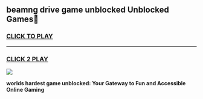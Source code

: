
## beamng drive game unblocked Unblocked Games👋
<h3>
<a href="https://premium.freeplayer.one?title=beamng_drive_game_unblocked&ref=16F">CLICK TO PLAY</a></h3>
<hr>

<h3>
<a href="https://premium.freeplayer.one?title=beamng_drive_game_unblocked&ref=16F">CLICK 2 PLAY</a>
  
</h3>

<a href="https://premium.freeplayer.one?title=beamng_drive_game_unblocked&ref=16F/"><img src="https://clearcache.store/games.png"></a>


**worlds hardest game unblocked: Your Gateway to Fun and Accessible Online Gaming**
